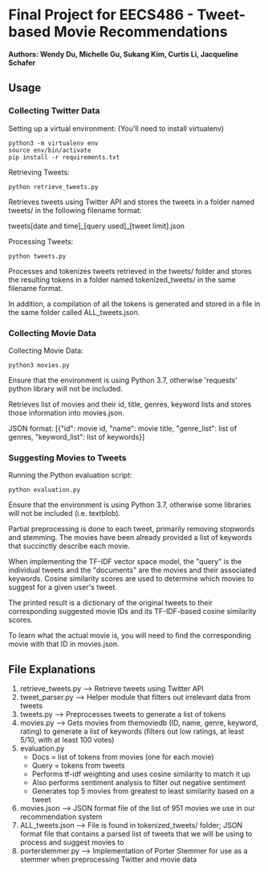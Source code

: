 # Final Project for EECS486 - Tweet-based Movie Recommendations
**Authors: Wendy Du, Michelle Gu, Sukang Kim, Curtis Li, Jacqueline Schafer**

## Usage

### Collecting Twitter Data

Setting up a virtual environment: (You'll need to install virtualenv)
```
python3 -m virtualenv env
source env/bin/activate
pip install -r requirements.txt
```

Retrieving Tweets:
```
python retrieve_tweets.py
```
Retrieves tweets using Twitter API and stores the tweets in a folder named tweets/ in the following filename format:

tweets[date and time]\_[query used]\_[tweet limit].json

Processing Tweets:
```
python tweets.py
```
Processes and tokenizes tweets retrieved in the tweets/ folder and stores the resulting tokens in a folder named tokenized_tweets/ in the same filename format.

In addition, a compilation of all the tokens is generated and stored in a file in the same folder called ALL_tweets.json.

### Collecting Movie Data

Collecting Movie Data:
```
python3 movies.py
```
Ensure that the environment is using Python 3.7, otherwise 'requests' python library will not be included.

Retrieves list of movies and their id, title, genres, keyword lists and stores those information into movies.json.

JSON format: [{"id": movie id, "name": movie title, "genre_list": list of genres, "keyword_list": list of keywords}]

### Suggesting Movies to Tweets

Running the Python evaluation script:
```
python evaluation.py
```
Ensure that the environment is using Python 3.7, otherwise some libraries will not be included (i.e. textblob).

Partial preprocessing is done to each tweet, primarily removing stopwords and stemming. The movies have been already provided a list of keywords that succinctly describe each movie.

When implementing the TF-IDF vector space model, the "query" is the individual tweets and the "documents" are the movies and their associated keywords. Cosine similarity scores are used to determine which movies to suggest for a given user's tweet.

The printed result is a dictionary of the original tweets to their corresponding suggested movie IDs and its TF-IDF-based cosine similarity scores.

To learn what the actual movie is, you will need to find the corresponding movie with that ID in movies.json.

## File Explanations

1. retrieve_tweets.py --> Retrieve tweets using Twitter API
2. tweet_parser.py --> Helper module that filters out irrelevant data from tweets
3. tweets.py --> Preprocesses tweets to generate a list of tokens
4. movies.py --> Gets movies from themoviedb (ID, name, genre, keyword, rating) to generate a list of keywords (filters out low ratings, at least 5/10, with at least 100 votes)
5. evaluation.py
   - Docs = list of tokens from movies (one for each movie)
   - Query = tokens from tweets
   - Performs tf-idf weighting and uses cosine similarity to match it up
   - Also performs sentiment analysis to filter out negative sentiment
   - Generates top 5 movies from greatest to least similarity based on a tweet
6. movies.json --> JSON format file of the list of 951 movies we use in our recommendation system
7. ALL_tweets.json --> File is found in tokenized_tweets/ folder; JSON format file that contains a parsed list of tweets that we will be using to process and suggest movies to
8. porterstemmer.py --> Implementation of Porter Stemmer for use as a stemmer when preprocessing Twitter and movie data
